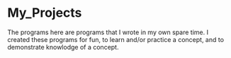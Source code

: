 # My_Projects

The programs here are programs that I wrote in my own spare time.
I created these programs for fun, to learn and/or practice a concept, and to demonstrate knowlodge of a concept.
